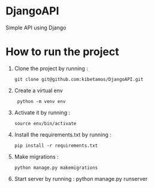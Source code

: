 # DjangoAPI
  Simple API using Django

# How to run the project
1. Clone the project by running :
   
       git clone git@github.com:kibetamos/DjangoAPI.git
  2. Create a virtual env

          python -m venv env

  3. Activate it by running :
   
         source env/bin/activate
   
5. Install the requirements.txt by running :
   
       pip install -r requirements.txt

6. Make migrations :

       python manage.py makemigrations
   
7. Start server by running :
       python manage.py runserver 
